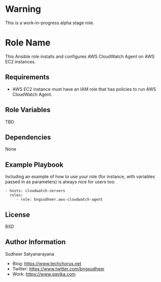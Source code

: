 Warning
==========
This is a work-in-progress alpha stage role.

Role Name
=========

This Ansible role installs and configures AWS CloudWatch Agent on AWS EC2 instances.

Requirements
------------

* AWS EC2 instance must have an IAM role that has policies to run AWS CloudWatch Agent.

Role Variables
--------------

TBD

Dependencies
------------

None

Example Playbook
----------------

Including an example of how to use your role (for instance, with variables passed in as parameters) is always nice for users too:

    - hosts: cloudwatch-servers
      roles:
         - role: bngsudheer.aws-cloudwatch-agent


License
-------

BSD

Author Information
------------------

Sudheer Satyanarayana
* Blog: https://www.techchorus.net
* Twitter: https://www.twitter.com/bngsudheer
* Work: https://www.gavika.com
